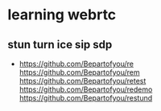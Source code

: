 # learning webrtc

## stun turn ice sip sdp

* https://github.com/Bepartofyou/re <br/>
  https://github.com/Bepartofyou/rem <br/>
  https://github.com/Bepartofyou/retest <br/>
  https://github.com/Bepartofyou/redemo <br/>
  https://github.com/Bepartofyou/restund <br/>
